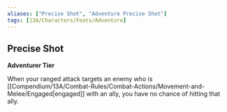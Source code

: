 ```yaml
---
aliases: ["Precise Shot", "Adventure Precise Shot"]
tags: [13A/Characters/Feats/Adventure]
---
```


## Precise Shot

**Adventurer Tier**

When your ranged attack targets an enemy who is [[Compendium/13A/Combat-Rules/Combat-Actions/Movement-and-Melee/Engaged|engaged]] with an ally, you have no chance of hitting that ally.
